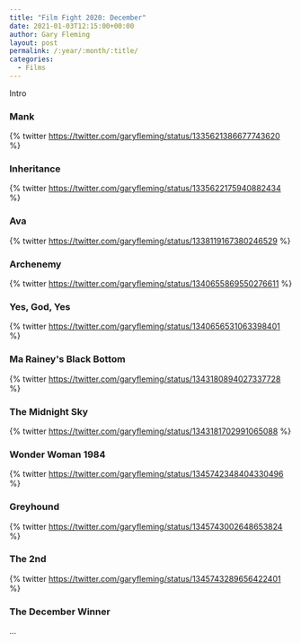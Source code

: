 ```yaml
---
title: "Film Fight 2020: December"
date: 2021-01-03T12:15:00+00:00
author: Gary Fleming
layout: post
permalink: /:year/:month/:title/
categories:
  - Films
---
```


Intro

### Mank

{% twitter https://twitter.com/garyfleming/status/1335621386677743620 %}

### Inheritance

{% twitter https://twitter.com/garyfleming/status/1335622175940882434 %}

### Ava

{% twitter https://twitter.com/garyfleming/status/1338119167380246529 %}


### Archenemy

{% twitter https://twitter.com/garyfleming/status/1340655869550276611 %}

### Yes, God, Yes

{% twitter https://twitter.com/garyfleming/status/1340656531063398401 %}

### Ma Rainey's Black Bottom

{% twitter https://twitter.com/garyfleming/status/1343180894027337728 %}

### The Midnight Sky

{% twitter https://twitter.com/garyfleming/status/1343181702991065088 %}

### Wonder Woman 1984

{% twitter https://twitter.com/garyfleming/status/1345742348404330496 %}

### Greyhound

{% twitter https://twitter.com/garyfleming/status/1345743002648653824 %}

### The 2nd

{% twitter https://twitter.com/garyfleming/status/1345743289656422401 %}

### The December Winner

...
